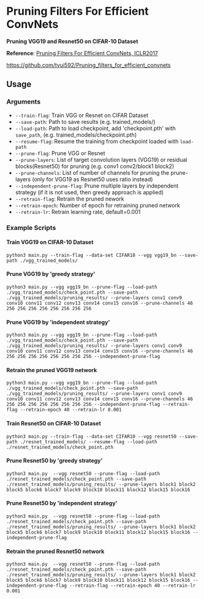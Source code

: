 Pruning Filters For Efficient ConvNets
==
**Pruning VGG19 and Resnet50 on CIFAR-10 Dataset**

**Reference**: [Pruning Filters For Efficient ConvNets, ICLR2017](https://arxiv.org/abs/1608.08710)

https://github.com/tyui592/Pruning_filters_for_efficient_convnets

Usage
--

### Arguments
* `--train-flag`: Train VGG or Resnet on CIFAR Dataset
* `--save-path`: Path to save results (e.g. trained_models/)
* `--load-path`: Path to load checkpoint, add 'checkpoint.pth' with `save_path`, (e.g. trained_models/checkpoint.pth)
* `--resume-flag`: Resume the training from checkpoint loaded with `load-path`
* `--prune-flag`: Prune VGG or Resnet
* `--prune-layers`: List of target convolution layers (VGG19) or residual blocks(Resnet50) for pruning (e.g. conv1 conv2/block1 block2)
* `--prune-channels`: List of number of channels for pruning the prune-layers (only for VGG19 as Resnet50 uses ratio instead)
* `--independent-prune-flag`: Prune multiple layers by independent strategy (if it is not used, then greedy approach is applied)
* `--retrain-flag`: Retrain the pruned nework
* `--retrain-epoch`: Number of epoch for retraining pruned network
* `--retrain-lr`: Retrain learning rate, default=0.001

### Example Scripts

#### Train VGG19 on CIFAR-10 Dataset
```
python3 main.py --train-flag --data-set CIFAR10 --vgg vgg19_bn --save-path ./vgg_trained_models/
```

#### Prune VGG19 by 'greedy strategy'
```
python3 main.py --vgg vgg19_bn --prune-flag --load-path ./vgg_trained_models/check_point.pth --save-path ./vgg_trained_models/pruning_results/ --prune-layers conv1 conv9 conv10 conv11 conv12 conv13 conv14 conv15 conv16 --prune-channels 46 256 256 256 256 256 256 256 256
```

#### Prune VGG19 by 'independent strategy'
```
python3 main.py --vgg vgg19_bn --prune-flag --load-path ./vgg_trained_models/check_point.pth --save-path ./vgg_trained_models/pruning_results/ --prune-layers conv1 conv9 conv10 conv11 conv12 conv13 conv14 conv15 conv16 --prune-channels 46 256 256 256 256 256 256 256 256 --independent-prune-flag
```

#### Retrain the pruned VGG19 network
```
python3 main.py --vgg vgg19_bn --prune-flag --load-path ./vgg_trained_models/check_point.pth --save-path ./vgg_trained_models/pruning_results/ --prune-layers conv1 conv9 conv10 conv11 conv12 conv13 conv14 conv15 conv16 --prune-channels 46 256 256 256 256 256 256 256 256 --independent-prune-flag --retrain-flag --retrain-epoch 40 --retrain-lr 0.001
```

#### Train Resnet50 on CIFAR-10 Dataset

```
python3 main.py --train-flag --data-set CIFAR10 --vgg resnet50 --save-path ./resnet_trained_models/ --resume-flag --load-path ./resnet_trained_models/check_point.pth
```

#### Prune Resnet50 by 'greedy strategy'

```
python3 main.py  --vgg resnet50 --prune-flag --load-path ./resnet_trained_models/check_point.pth --save-path ./resnet_trained_models/pruning_results/ --prune-layers block1 block2 block5 block6 block7 block9 block10 block11 block12 block15 block16
```

#### Prune Resnet50 by 'independent strategy'

```
python3 main.py  --vgg resnet50 --prune-flag --load-path ./resnet_trained_models/check_point.pth --save-path ./resnet_trained_models/pruning_results/ --prune-layers block1 block2 block5 block6 block7 block9 block10 block11 block12 block15 block16 --independent-prune-flag
```

#### Retrain the pruned Resnet50 network

```
python3 main.py  --vgg resnet50 --prune-flag --load-path ./resnet_trained_models/check_point.pth --save-path ./resnet_trained_models/pruning_results/ --prune-layers block1 block2 block5 block6 block7 block9 block10 block11 block12 block15 block16 --independent-prune-flag --retrain-flag --retrain-epoch 40 --retrain-lr 0.001
```

